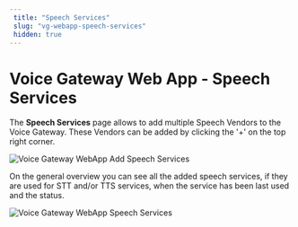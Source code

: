 ```yaml
---
 title: "Speech Services" 
 slug: "vg-webapp-speech-services" 
 hidden: true 
---
```


# Voice Gateway Web App - Speech Services

The **Speech Services** page allows to add multiple Speech Vendors to the Voice Gateway. These Vendors can be added by clicking the '+' on the top right corner. 

<img src="{{config.site_url}}voicegateway/images/VG-webapp-add-speech-service.png" alt="Voice Gateway WebApp Add Speech Services" />

On the general overview you can see all the added speech services, if they are used for STT and/or TTS services, when the service has been last used and the status.

<img src="{{config.site_url}}voicegateway/images/VG-webapp-speech-services.png" alt="Voice Gateway WebApp Speech Services" />
